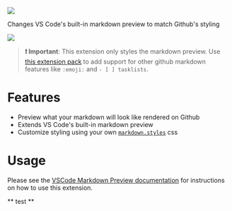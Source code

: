 [![](https://vsmarketplacebadge.apphb.com/version/bierner.markdown-preview-github-styles.svg)](https://marketplace.visualstudio.com/items?itemName=bierner.markdown-preview-github-styles)

Changes VS Code's built-in markdown preview to match Github's styling

![](https://github.com/mjbvz/vscode-github-markdown-preview-style/raw/master/docs/example.png)

> **❗️ Important**: This extension only styles the markdown preview. Use [this extension pack](https://marketplace.visualstudio.com/items?itemName=bierner.github-markdown-preview) to add support for other github markdown features like `:emoji:` and `- [ ] tasklists`.

# Features 
- Preview what your markdown will look like rendered on Github 
- Extends VS Code's built-in markdown preview
- Customize styling using your own [`markdown.styles`](https://code.visualstudio.com/Docs/languages/markdown#_using-your-own-css) css

# Usage

Please see the [VSCode Markdown Preview documentation](https://code.visualstudio.com/Docs/languages/markdown#_markdown-preview)
for instructions on how to use this extension.

** test **